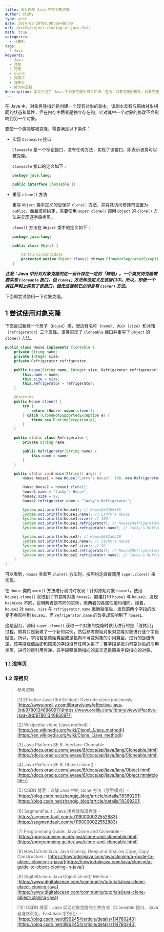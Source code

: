 ```yaml
---
title: 深入理解 Java 中的对象克隆
author: olzhy
type: post
date: 2024-03-20T08:00:00+08:00
url: /posts/object-cloning-in-java.html
math: true
categories:
  - 计算机
tags:
  - Java
keywords:
  - Java
  - 对象
  - 克隆
  - clone
  - 深拷贝
  - 浅拷贝
  - 拷贝构造器
description: 本文介绍了 Java 中对象克隆的相关知识，包括：对象克隆的概念、对象克隆的实现方式、浅拷贝与深拷贝、拷贝构造器等。
---
```


在 Java 中，对象克隆指的是创建一个现有对象的副本。该副本具有与原始对象相同的状态和属性，但在内存中两者是独立存在的，针对其中一个对象的修改不会影响到另一个对象。

<!--more-->

要使一个类能够被克隆，需要满足以下条件：

- 实现 `Cloneable` 接口

  `Cloneable` 是一个标记接口，没有任何方法，实现了该接口，即表示该类可以被克隆。

  `Cloneable` 接口的定义如下：

  ```java
  package java.lang;

  public interface Cloneable {}
  ```

- 重写 `clone()` 方法

  重写 `Object` 类中定义的受保护 `clone()` 方法，并将其访问修饰符设置为 `public`。而且按照约定，需要使用 `super.clone()` 调用 `Object` 的 `clone()` 方法来实现逐字段拷贝。

  `clone()` 方法在 `Object` 类中的定义如下：

  ```java
  package java.lang;

  public class Object {

      @IntrinsicCandidate
      protected native Object clone() throws CloneNotSupportedException;
  }
  ```

**_注意：Java 中针对对象克隆的这一设计存在一定的「缺陷」。一个类支持克隆需要实现 `Cloneable` 接口，但 `clone()` 方法却没定义在该接口中。所以，即便一个类在声明上实现了该接口，但无法强制它必须含有 `clone()` 方法。_**

下面即尝试使用一下对象克隆。

## 1 尝试使用对象克隆

下面尝试新建一个房子（`House`）类，里边有名称（`name`）、大小（`size`）和冰箱（`refrigerator`）三个属性。该类实现了 `Cloneable` 接口并重写了 `Object` 的 `clone()` 方法。

```java
public class House implements Cloneable {
    private String name;
    private Integer size;
    private Refrigerator refrigerator;

    public House(String name, Integer size, Refrigerator refrigerator) {
        this.name = name;
        this.size = size;
        this.refrigerator = refrigerator;
    }

    @Override
    public House clone() {
        try {
            return (House) super.clone();
        } catch (CloneNotSupportedException e) {
            throw new RuntimeException(e);
        }
    }

    public static class Refrigerator {
        private String name;

        public Refrigerator(String name) {
            this.name = name;
        }
    }

    public static void main(String[] args) {
        House house1 = new House("Larry's House", 100, new Refrigerator("Larry's Refrigerator"));

        House house2 = house1.clone();
        house2.name = "Jacky's House";
        house2.size = 99;
        house2.refrigerator.name = "Jacky's Refrigerator";

        System.out.println(house1); // House@404b9385
        System.out.println(house1.name); // Larry's House
        System.out.println(house1.size); // 100
        System.out.println(house1.refrigerator); // House$Refrigerator@6d311334
        System.out.println(house1.refrigerator.name); // Jacky's Refrigerator

        System.out.println(house2); // House@682a0b20
        System.out.println(house2.name); // Jacky's House
        System.out.println(house2.size); // 99
        System.out.println(house2.refrigerator); // House$Refrigerator@6d311334
        System.out.println(house2.refrigerator.name); // Jacky's Refrigerator
    }
}
```

可以看到，`House` 类重写 `clone()` 方法时，按照约定直接调用 `super.clone()` 来实现。

在 `House` 类的 `main()` 方法进行测试时发现：针对原始对象 `house1`，使用 `house1.clone()` 获取到了其克隆对象 `house2`。直接打印 `house1` 与 `house2`，发现 `hashCode` 不同，说明两者是不同的实例，但两者的各属性值均相同。接着，`house2` 对 `name`、`size` 与 `refrigerator.name` 重新赋值后，发现前两个字段的改变不会影响到 `house1`，但 `refrigerator.name` 的改变却影响到了 `house1`。

这是因为，调用 `super.clone()` 获取一个对象的克隆时默认进行的是「浅拷贝」过程。即其只是新建了一个新的实例，然后参考原始对象对克隆对象进行逐个字段赋值。所以，字段若是原始类型或是指向不可变对象的引用类型，进行的是值传递，该字段赋值后即和原来的字段没有任何关系了；若字段是指向可变对象的引用类型，进行的是引用传递，该字段赋值后指向的其实还是原来字段指向的对象。

### 1.1 浅拷贝

### 1.2 深拷贝

> 参考资料
>
> [1] Effective Java (3rd Edition): Override clone judiciously - [https://www.oreilly.com/library/view/effective-java-3rd/9780134686097/](https://www.oreilly.com/library/view/effective-java-3rd/9780134686097/)
>
> [2] Wikipedia: clone (Java method) - [https://en.wikipedia.org/wiki/Clone\_(Java_method)](<https://en.wikipedia.org/wiki/Clone_(Java_method)>)
>
> [3] Java Platform SE 8: Interface Cloneable - [https://docs.oracle.com/javase/8/docs/api/java/lang/Cloneable.html](https://docs.oracle.com/javase/8/docs/api/java/lang/Cloneable.html)
>
> [4] Java Platform SE 8: Object.clone() - [https://docs.oracle.com/javase/8/docs/api/java/lang/Object.html](https://docs.oracle.com/javase/8/docs/api/java/lang/Object.html#clone--)
>
> [5] CSDN 博客：详解 Java 中的 clone 方法（原型模式）- [https://blog.csdn.net/zhangjg_blog/article/details/18369201](https://blog.csdn.net/zhangjg_blog/article/details/18369201)
>
> [6] SegmentFault：Java 浅克隆和深克隆 - [https://segmentfault.com/a/1190000022552883](https://segmentfault.com/a/1190000022552883)
>
> [7] Programming Guide: Java Clone and Cloneable - [https://programming.guide/java/clone-and-cloneable.html](https://programming.guide/java/clone-and-cloneable.html)
>
> [8] HowToDoInJava: Java Cloning, Deep and Shallow Copy, Copy Constructors - [https://howtodoinjava.com/java/cloning/a-guide-to-object-cloning-in-java/](https://howtodoinjava.com/java/cloning/a-guide-to-object-cloning-in-java/)
>
> [9] DigitalOcean: Java Object clone() Method - [https://www.digitalocean.com/community/tutorials/java-clone-object-cloning-java](https://www.digitalocean.com/community/tutorials/java-clone-object-cloning-java)
>
> [10] CSDN 博客：Java 实现对象克隆的三种方式（Cloneable 接口、Java 自身序列化、FastJson 序列化）- [https://blog.csdn.net/dl962454/article/details/114780240](https://blog.csdn.net/dl962454/article/details/114780240)
